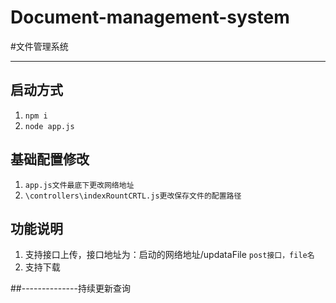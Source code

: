 # Document-management-system
#文件管理系统

---
## 启动方式
1. `npm i`
2. `node app.js`

## 基础配置修改
1. `app.js文件最底下更改网络地址`
2. `\controllers\indexRountCRTL.js更改保存文件的配置路径`

## 功能说明
1. 支持接口上传，接口地址为：启动的网络地址/updataFile
	`post接口，file名`
2. 支持下载

##--------------持续更新查询